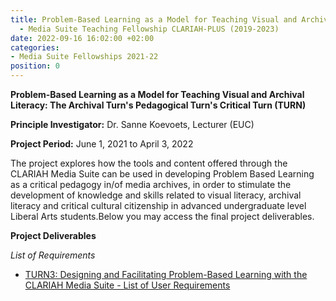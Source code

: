 ```yaml
---
title: Problem-Based Learning as a Model for Teaching Visual and Archival Literacy
  - Media Suite Teaching Fellowship CLARIAH-PLUS (2019-2023)
date: 2022-09-16 16:02:00 +02:00
categories:
- Media Suite Fellowships 2021-22
position: 0
---
```


**Problem-Based Learning as a Model for Teaching Visual and Archival Literacy: The Archival Turn's Pedagogical Turn's Critical Turn (TURN)**

**Principle Investigator:** Dr. Sanne Koevoets, Lecturer (EUC)

**Project Period:** June 1, 2021 to April 3, 2022

The project explores how the tools and content offered through the
CLARIAH Media Suite can be used in developing Problem Based Learning as
a critical pedagogy in/of media archives, in order to stimulate the
development of knowledge and skills related to visual literacy, archival
literacy and critical cultural citizenship in advanced undergraduate level
Liberal Arts students.Below you may access the final project deliverables.

**Project Deliverables**

*List of Requirements*

* [TURN3: Designing and Facilitating Problem-Based Learning with the CLARIAH Media Suite - List of User Requirements](https://zenodo.org/record/7624567#.Y-THmnaZOHs)